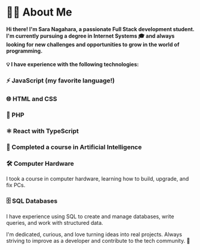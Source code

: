 # 👩‍💻 About Me
#### Hi there! I'm Sara Nagahara, a passionate Full Stack development student. I'm currently pursuing a degree in Internet Systems 🎓 and always looking for new challenges and opportunities to grow in the world of programming.

#### 💡 I have experience with the following technologies:

### ⚡ JavaScript (my favorite language!)

### 🌐 HTML and CSS

### 🐘 PHP

### ⚛️ React with TypeScript

### 🤖 Completed a course in Artificial Intelligence

### 🛠️ Computer Hardware
I took a course in computer hardware, learning how to build, upgrade, and fix PCs.

### 🗄️ SQL Databases
I have experience using SQL to create and manage databases, write queries, and work with structured data.

I'm dedicated, curious, and love turning ideas into real projects. Always striving to improve as a developer and contribute to the tech community. 🚀

